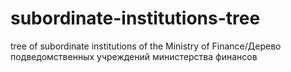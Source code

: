 # subordinate-institutions-tree
tree of subordinate institutions of the Ministry of Finance/Дерево подведомственных учреждений министерства финансов
